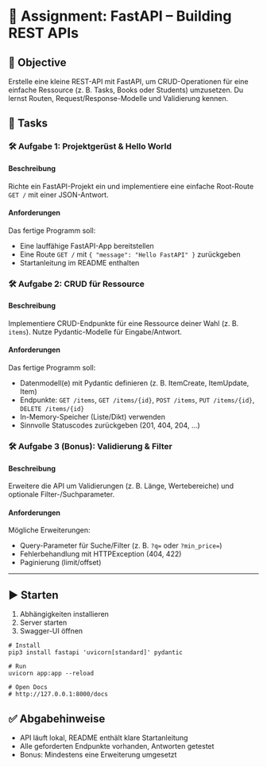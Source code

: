 # 📘 Assignment: FastAPI – Building REST APIs

## 🎯 Objective

Erstelle eine kleine REST-API mit FastAPI, um CRUD-Operationen für eine einfache Ressource (z. B. Tasks, Books oder Students) umzusetzen. Du lernst Routen, Request/Response-Modelle und Validierung kennen.

## 📝 Tasks

### 🛠️ Aufgabe 1: Projektgerüst & Hello World

#### Beschreibung
Richte ein FastAPI-Projekt ein und implementiere eine einfache Root-Route `GET /` mit einer JSON-Antwort.

#### Anforderungen
Das fertige Programm soll:

- Eine lauffähige FastAPI-App bereitstellen
- Eine Route `GET /` mit `{ "message": "Hello FastAPI" }` zurückgeben
- Startanleitung im README enthalten

### 🛠️ Aufgabe 2: CRUD für Ressource

#### Beschreibung
Implementiere CRUD-Endpunkte für eine Ressource deiner Wahl (z. B. `items`). Nutze Pydantic-Modelle für Eingabe/Antwort.

#### Anforderungen
Das fertige Programm soll:

- Datenmodell(e) mit Pydantic definieren (z. B. ItemCreate, ItemUpdate, Item)
- Endpunkte: `GET /items`, `GET /items/{id}`, `POST /items`, `PUT /items/{id}`, `DELETE /items/{id}`
- In-Memory-Speicher (Liste/Dikt) verwenden
- Sinnvolle Statuscodes zurückgeben (201, 404, 204, ...)

### 🛠️ Aufgabe 3 (Bonus): Validierung & Filter

#### Beschreibung
Erweitere die API um Validierungen (z. B. Länge, Wertebereiche) und optionale Filter-/Suchparameter.

#### Anforderungen
Mögliche Erweiterungen:

- Query-Parameter für Suche/Filter (z. B. `?q=` oder `?min_price=`)
- Fehlerbehandlung mit HTTPException (404, 422)
- Paginierung (limit/offset)

---

## ▶️ Starten

1. Abhängigkeiten installieren
2. Server starten
3. Swagger-UI öffnen

```
# Install
pip3 install fastapi 'uvicorn[standard]' pydantic

# Run
uvicorn app:app --reload

# Open Docs
# http://127.0.0.1:8000/docs
```

## ✅ Abgabehinweise

- API läuft lokal, README enthält klare Startanleitung
- Alle geforderten Endpunkte vorhanden, Antworten getestet
- Bonus: Mindestens eine Erweiterung umgesetzt
